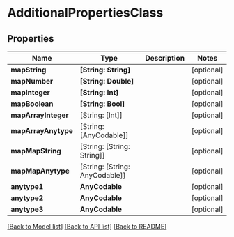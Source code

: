 # AdditionalPropertiesClass

## Properties
Name | Type | Description | Notes
------------ | ------------- | ------------- | -------------
**mapString** | **[String: String]** |  | [optional] 
**mapNumber** | **[String: Double]** |  | [optional] 
**mapInteger** | **[String: Int]** |  | [optional] 
**mapBoolean** | **[String: Bool]** |  | [optional] 
**mapArrayInteger** | [String: [Int]] |  | [optional] 
**mapArrayAnytype** | [String: [AnyCodable]] |  | [optional] 
**mapMapString** | [String: [String: String]] |  | [optional] 
**mapMapAnytype** | [String: [String: AnyCodable]] |  | [optional] 
**anytype1** | **AnyCodable** |  | [optional] 
**anytype2** | **AnyCodable** |  | [optional] 
**anytype3** | **AnyCodable** |  | [optional] 

[[Back to Model list]](../README.md#documentation-for-models) [[Back to API list]](../README.md#documentation-for-api-endpoints) [[Back to README]](../README.md)


